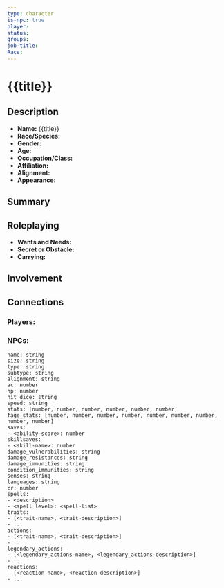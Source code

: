 ```yaml
---
type: character
is-npc: true
player: 
status: 
groups: 
job-title: 
Race:
---
```

# {{title}}

## Description
- **Name:** {{title}}
- **Race/Species:** 
- **Gender:** 
- **Age:** 
- **Occupation/Class:** 
- **Affiliation:** 
- **Alignment:** 
- **Appearance:**

## Summary


## Roleplaying
 - **Wants and Needs:**
 - **Secret or Obstacle:**
 - **Carrying:**


## Involvement


## Connections
### Players:

### NPCs:

```statblock  
name: string  
size: string  
type: string  
subtype: string  
alignment: string  
ac: number  
hp: number  
hit_dice: string  
speed: string  
stats: [number, number, number, number, number, number]  
fage_stats: [number, number, number, number, number, number, number, number, number]  
saves:  
- <ability-score>: number  
skillsaves:  
- <skill-name>: number  
damage_vulnerabilities: string  
damage_resistances: string  
damage_immunities: string  
condition_immunities: string  
senses: string  
languages: string  
cr: number  
spells:  
- <description>  
- <spell level>: <spell-list>  
traits:  
- [<trait-name>, <trait-description>]  
- ...  
actions:  
- [<trait-name>, <trait-description>]  
- ...  
legendary_actions:  
- [<legendary_actions-name>, <legendary_actions-description>]  
- ...  
reactions:  
- [<reaction-name>, <reaction-description>]  
- ...  
```